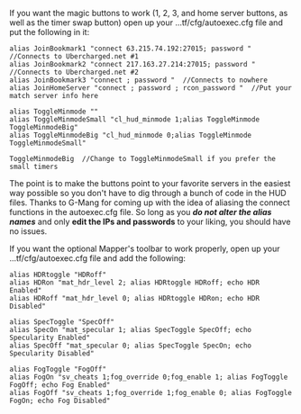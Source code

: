 If you want the magic buttons to work (1, 2, 3, and home server buttons, as well as the timer swap button) open up your ...tf/cfg/autoexec.cfg file and put the following in it:

```
alias JoinBookmark1 "connect 63.215.74.192:27015; password "  //Connects to Ubercharged.net #1
alias JoinBookmark2 "connect 217.163.27.214:27015; password "  //Connects to Ubercharged.net #2
alias JoinBookmark3 "connect ; password "  //Connects to nowhere
alias JoinHomeServer "connect ; password ; rcon_password "  //Put your match server info here

alias ToggleMinmode ""
alias ToggleMinmodeSmall "cl_hud_minmode 1;alias ToggleMinmode ToggleMinmodeBig" 
alias ToggleMinmodeBig "cl_hud_minmode 0;alias ToggleMinmode ToggleMinmodeSmall"    

ToggleMinmodeBig  //Change to ToggleMinmodeSmall if you prefer the small timers
```

The point is to make the buttons point to your favorite servers in the easiest way possible so you don't have to dig through a bunch of code in the HUD files.  Thanks to G-Mang for coming up with the idea of aliasing the connect functions in the autoexec.cfg file.  So long as you _**do not alter the alias names**_ and only **edit the IPs and passwords** to your liking, you should have no issues.

If you want the optional Mapper's toolbar to work properly, open up your ...tf/cfg/autoexec.cfg file and add the following:

```
alias HDRtoggle "HDRoff"
alias HDRon "mat_hdr_level 2; alias HDRtoggle HDRoff; echo HDR Enabled"
alias HDRoff "mat_hdr_level 0; alias HDRtoggle HDRon; echo HDR Disabled"

alias SpecToggle "SpecOff"
alias SpecOn "mat_specular 1; alias SpecToggle SpecOff; echo Specularity Enabled"
alias SpecOff "mat_specular 0; alias SpecToggle SpecOn; echo Specularity Disabled"

alias FogToggle "FogOff"
alias FogOn	"sv_cheats 1;fog_override 0;fog_enable 1; alias FogToggle FogOff; echo Fog Enabled"
alias FogOff "sv_cheats 1;fog_override 1;fog_enable 0; alias FogToggle FogOn; echo Fog Disabled"
```